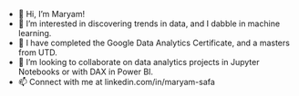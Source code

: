 - 👋 Hi, I’m Maryam!
- 👀 I’m interested in discovering trends in data, and I dabble in machine learning. 
- 🌱 I have completed the Google Data Analytics Certificate, and a masters from UTD.
- 💞️ I’m looking to collaborate on data analytics projects in Jupyter Notebooks or with DAX in Power BI. 
- 📫 Connect with me at linkedin.com/in/maryam-safa

<!---
imaryam-safa/imaryam-safa is a ✨ special ✨ repository because its `README.md` (this file) appears on your GitHub profile.
You can click the Preview link to take a look at your changes.
--->
